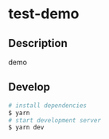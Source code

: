 # test-demo

## Description

demo

## Develop

```bash
# install dependencies
$ yarn
# start development server
$ yarn dev
```